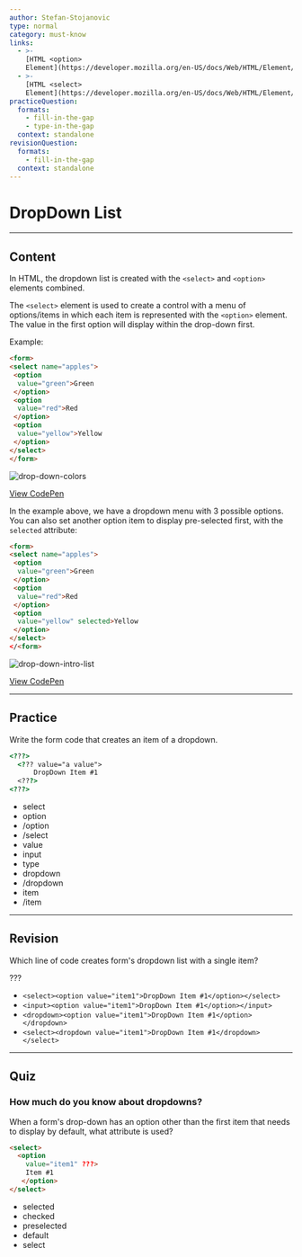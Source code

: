 ```yaml
---
author: Stefan-Stojanovic
type: normal
category: must-know
links:
  - >-
    [HTML <option>
    Element](https://developer.mozilla.org/en-US/docs/Web/HTML/Element/option){documentation}
  - >-
    [HTML <select>
    Element](https://developer.mozilla.org/en-US/docs/Web/HTML/Element/select){documentation}
practiceQuestion:
  formats:
    - fill-in-the-gap
    - type-in-the-gap
  context: standalone
revisionQuestion:
  formats:
    - fill-in-the-gap
  context: standalone
---
```


# DropDown List


---

## Content

In HTML, the dropdown list is created with the `<select>` and `<option>` elements combined.

The `<select>` element is used to create a control with a menu of options/items in which each item is represented with the `<option>` element. The value in the first option will display within the drop-down first.

Example:

```html
<form>
<select name="apples">
 <option
  value="green">Green
 </option>
 <option
  value="red">Red
 </option>
 <option
  value="yellow">Yellow
 </option>
</select>
</form>
```

![drop-down-colors](https://img.enkipro.com/52f8da1e618f5913e61fb77261132738.png)

[View CodePen](https://codepen.io/enkidevs/pen/XBpjYr)

In the example above, we have a dropdown menu with 3 possible options.
You can also set another option item to display pre-selected first, with the `selected` attribute:

```html
<form>
<select name="apples">
 <option
  value="green">Green
 </option>
 <option
  value="red">Red
 </option>
 <option
  value="yellow" selected>Yellow
 </option>
</select>
</<form>
```

![drop-down-intro-list](https://img.enkipro.com/d3402e07e88639795e1e7908586da605.png)

[View CodePen](https://codepen.io/enkidevs/pen/RBKGJg)


---

## Practice

Write the form code that creates an item of a dropdown.

```html
<???>
  <??? value="a value">
      DropDown Item #1
  <???>
<???>
```

- select
- option
- /option
- /select
- value
- input
- type
- dropdown
- /dropdown
- item
- /item


---

## Revision

Which line of code creates form's dropdown list with a single item?

???

- `<select><option value="item1">DropDown Item #1</option></select>`
- `<input><option value="item1">DropDown Item #1</option></input>`
- `<dropdown><option value="item1">DropDown Item #1</option></dropdown>`
- `<select><dropdown value="item1">DropDown Item #1</dropdown></select>`


---

## Quiz

### How much do you know about dropdowns?


When a form's drop-down has an option other than the first item that needs to display by default, what attribute is used?

```html
<select>
  <option
    value="item1" ???>
    Item #1
   </option>
</select>
```

- selected
- checked
- preselected
- default
- select

